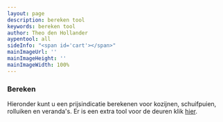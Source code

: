 ```yaml
---
layout: page
description: bereken tool
keywords: bereken tool
author: Theo den Hollander
aypentool: all
sideInfo: "<span id='cart'></span>"
mainImageUrl: ''
mainImageHeight: ''
mainImageWidth: 100%
---
```

<div class="dontprint">
<h3>Bereken</h3>

Hieronder kunt u een prijsindicatie berekenen voor kozijnen, schuifpuien, rolluiken en veranda's. Er is een extra tool voor de deuren klik <a target="_blank" href="https://app.traumtuer-konfigurator.de/?color=b9e2f8&conf=daf957de&lang=en&logo=03fdee1b-9e12-4202-a8ff-2a52f3b2e03e&request=true&to=info%40aypenkozijnen.nl">hier</a>. <div id="toolLoader"></div> <div id="toolInfo"></div> </div>